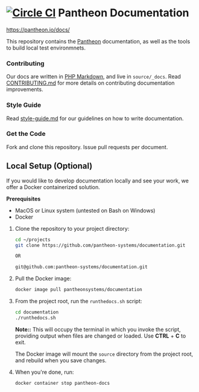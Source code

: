 [![Circle CI](https://circleci.com/gh/pantheon-systems/documentation.svg?style=svg)](https://circleci.com/gh/pantheon-systems/documentation)
Pantheon Documentation
======================
https://pantheon.io/docs/

This repository contains the [Pantheon](https://pantheon.io) documentation, as well as the tools to build local test environmnets.

### Contributing

Our docs are written in [PHP Markdown](), and live in `source/_docs`. Read [CONTRIBUTING.md](<CONTRIBUTING.md>) for more details on contributing
documentation improvements.

### Style Guide

Read [style-guide.md](<style-guide.md>) for our guidelines on how to write
documentation.

### Get the Code
Fork and clone this repository. Issue pull requests per document.

## Local Setup (Optional)

If you would like to develop documentation locally and see your work, we offer a Docker containerized solution.

**Prerequisites**

 - MacOS or Linux system (untested on Bash on Windows)
 - Docker

1. Clone the repository to your project directory:

    ```bash
    cd ~/projects
    git clone https://github.com/pantheon-systems/documentation.git

    OR

    git@github.com:pantheon-systems/documentation.git
    ```

2. Pull the Docker image:

    ```bash
    docker image pull pantheonsystems/documentation
    ```

3. From the project root, run the `runthedocs.sh` script:

    ```bash
    cd documentation
    ./runthedocs.sh
    ```

    **Note::** This will occupy the terminal in which you invoke the script, providing output when files are changed or loaded. Use **CTRL** + **C** to exit.

    The Docker image will mount the `source` directory from the project root, and rebuild when you save changes.

4. When you're done, run:

    ```bash
    docker container stop pantheon-docs
    ```
